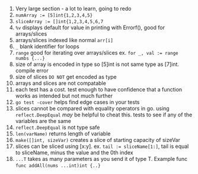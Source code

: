 1. Very large section - a lot to learn, going to redo
2. `numArray := [5]int{1,2,3,4,5}`
3. `sliceArray := []int{1,2,3,4,5,6,7`
4. `%v` displays default for value in printing with Errorf(), good for arrays/slices
5. arrays/slices indexed like normal `arr[i]`
6. `_` blank identifier for loops
7. `range` good for iterating over arrays/slices ex. `for _, val := range numbs {...}`
8. size of array is encoded in type so [5]int is not same type as [7]int. compile error
9. size of slices `DO NOT` get encoded as type
10. arrays and slices are not compatable
11. each test has a cost. test enough to have confidence that a function works as intended but not much further
12. `go test -cover` helps find edge cases in your tests
13. slices cannot be compared with equality operators in go. using `reflect.DeepEqual` *may* be helpful to cheat this. tests to see if any of the variables are the same
14. `reflect.DeepEqual` is not type safe
15. `len(varName)` returns length of variable
16. `make([]int, sizeVar)` creates a slice of starting capacity of sizeVar
17. slices can be sliced using [x:y]. ex. `tail := sliceName[1:]`, tail is equal to sliceName, minus the value and the 0th index
18. `...T` takes as many parameters as you send it of type T. Example func `func addAll(nums ...int)int {..}`